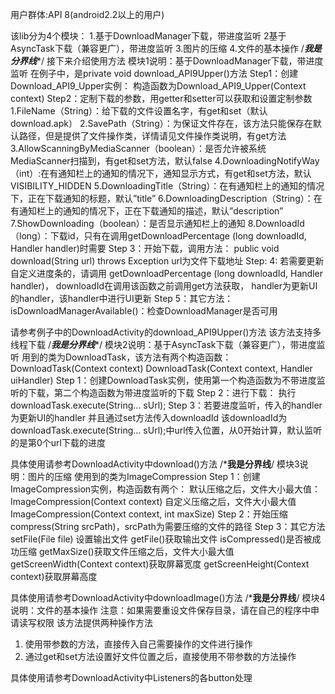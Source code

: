 用户群体:API 8(android2.2以上的用户)

该lib分为4个模块：
1.基于DownloadManager下载，带进度监听
2基于AsyncTask下载（兼容更广），带进度监听
3.图片的压缩
4.文件的基本操作
/*********************我是分界线**********************/
接下来介绍使用方法
模块1说明：基于DownloadManager下载，带进度监听
在例子中，是private void download_API9Upper()方法
Step1：创建Download_API9_Upper实例：
构造函数为Download_API9_Upper(Context context)
Step2：定制下载的参数，用getter和setter可以获取和设置定制参数
1.FileName（String）：给下载的文件设置名字，有get和set（默认download.apk）
2.SavePath（String）：为保证文件存在，该方法只能保存在默认路径，但是提供了文件操作类，详情请见文件操作类说明，有get方法
3.AllowScanningByMediaScanner（boolean）：是否允许被系统MediaScanner扫描到，有get和set方法，默认false
4.DownloadingNotifyWay（int）:在有通知栏上的通知的情况下，通知显示方式，有get和set方法，默认VISIBILITY_HIDDEN
5.DownloadingTitle（String）：在有通知栏上的通知的情况下，正在下载通知的标题，默认”title”
6.DownloadingDescription（String）：在有通知栏上的通知的情况下，正在下载通知的描述，默认”description”
7.ShowDownloading（boolean）：是否显示通知栏上的通知
8.DownloadId（long）：下载id，只有在调用getDownloadPercentage (long downloadId, Handler handler)时需要
Step 3：开始下载，调用方法：
public void download(String url) throws Exception 
url为文件下载地址
Step: 4: 若需要更新自定义进度条的，请调用
getDownloadPercentage (long downloadId, Handler handler)，
downloadId在调用该函数之前调用get方法获取，
handler为更新UI的handler，该handler中进行UI更新
Step 5：其它方法：
isDownloadManagerAvailable()：检查DownloadManager是否可用

请参考例子中的DownloadActivity的download_API9Upper()方法
该方法支持多线程下载
/*********************我是分界线**********************/
模块2说明：基于AsyncTask下载（兼容更广），带进度监听
用到的类为DownloadTask，该方法有两个构造函数：
DownloadTask(Context context)
DownloadTask(Context context, Handler uiHandler)
Step 1：创建DownloadTask实例，使用第一个构造函数为不带进度监听的下载，第二个构造函数为带进度监听的下载
Step 2：进行下载：
执行downloadTask.execute(String... sUrl);
Step 3：若要进度监听，传入的handler为更新UI的handler
并且通过set方法传入downloadId
该downloadId为downloadTask.execute(String... sUrl);中url传入位置，从0开始计算，默认监听的是第0个url下载的进度

具体使用请参考DownloadActivity中download()方法
/***********************我是分界线**********************/
模块3说明：图片的压缩
使用到的类为ImageCompression
Step 1：创建ImageCompression实例，构造函数有两个：
默认压缩之后，文件大小最大值：
ImageCompression(Context context)
自定义压缩之后，文件大小最大值
ImageCompression(Context context, int maxSize)
Step 2：开始压缩
compress(String srcPath)，srcPath为需要压缩的文件的路径
Step 3：其它方法
setFile(File file) 设置输出文件
getFile()获取输出文件
isCompressed()是否被成功压缩
getMaxSize()获取文件压缩之后，文件大小最大值
getScreenWidth(Context context)获取屏幕宽度
getScreenHeight(Context context)获取屏幕高度

具体使用请参考DownloadActivity中downloadImage()方法
/***********************我是分界线**********************/
模块4说明：文件的基本操作
注意：如果需要重设文件保存目录，请在自己的程序中申请读写权限
该方法提供两种操作方法
1.	使用带参数的方法，直接传入自己需要操作的文件进行操作
2.	通过get和set方法设置好文件位置之后，直接使用不带参数的方法操作

具体使用请参考DownloadActivity中Listeners的各button处理
 
